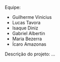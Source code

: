 Equipe:
- Guilherme Vinicius <gvcc>
- Lucas Tavora <lnt>
- Isaque Diniz <itd>
- Gabriel Albertin <gav>
- Maria Bezerra <mbma>
- Ícaro Amazonas <ias6>

Descrição do projeto:
...

